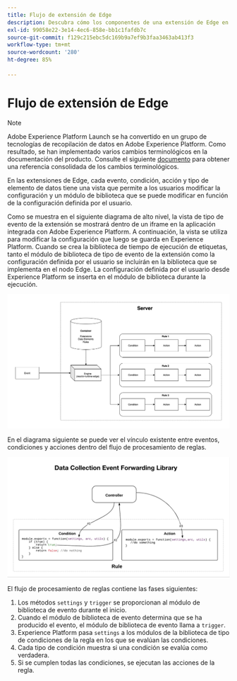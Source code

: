 ```yaml
---
title: Flujo de extensión de Edge
description: Descubra cómo los componentes de una extensión de Edge en Adobe Experience Platform interactúan entre sí durante la ejecución.
exl-id: 99058e22-3e14-4ec6-858e-bb1c1fafdb7c
source-git-commit: f129c215ebc5dc169b9a7ef9b3faa3463ab413f3
workflow-type: tm+mt
source-wordcount: '280'
ht-degree: 85%

---
```


# Flujo de extensión de Edge

>[!NOTE]
>
>Adobe Experience Platform Launch se ha convertido en un grupo de tecnologías de recopilación de datos en Adobe Experience Platform. Como resultado, se han implementado varios cambios terminológicos en la documentación del producto. Consulte el siguiente [documento](../../term-updates.md) para obtener una referencia consolidada de los cambios terminológicos.

En las extensiones de Edge, cada evento, condición, acción y tipo de elemento de datos tiene una vista que permite a los usuarios modificar la configuración y un módulo de biblioteca que se puede modificar en función de la configuración definida por el usuario.

Como se muestra en el siguiente diagrama de alto nivel, la vista de tipo de evento de la extensión se mostrará dentro de un iframe en la aplicación integrada con Adobe Experience Platform. A continuación, la vista se utiliza para modificar la configuración que luego se guarda en Experience Platform. Cuando se crea la biblioteca de tiempo de ejecución de etiquetas, tanto el módulo de biblioteca de tipo de evento de la extensión como la configuración definida por el usuario se incluirán en la biblioteca que se implementa en el nodo Edge. La configuración definida por el usuario desde Experience Platform se inserta en el módulo de biblioteca durante la ejecución.

![Diagrama de flujo de extensión](../images/flow/edge/event-processing-flow.png)

En el diagrama siguiente se puede ver el vínculo existente entre eventos, condiciones y acciones dentro del flujo de procesamiento de reglas.

![Diagrama de flujo de procesamiento de reglas](../images/flow/edge/rule-processing-flow.png)

El flujo de procesamiento de reglas contiene las fases siguientes:

1. Los métodos `settings` y `trigger` se proporcionan al módulo de biblioteca de evento durante el inicio.
1. Cuando el módulo de biblioteca de evento determina que se ha producido el evento, el módulo de biblioteca de evento llama a `trigger`.
1. Experience Platform pasa `settings` a los módulos de la biblioteca de tipo de condiciones de la regla en los que se evalúan las condiciones.
1. Cada tipo de condición muestra si una condición se evalúa como verdadera.
1. Si se cumplen todas las condiciones, se ejecutan las acciones de la regla.
